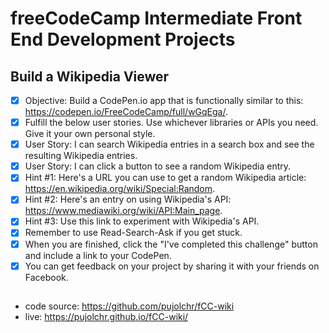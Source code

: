 # freeCodeCamp Intermediate Front End Development Projects
## Build a Wikipedia Viewer 

 - [X] Objective: Build a CodePen.io app that is functionally similar to this: https://codepen.io/FreeCodeCamp/full/wGqEga/.
 - [X] Fulfill the below user stories. Use whichever libraries or APIs you need. Give it your own personal style.
 - [X] User Story: I can search Wikipedia entries in a search box and see the resulting Wikipedia entries.
 - [X] User Story: I can click a button to see a random Wikipedia entry.
 - [X] Hint #1: Here's a URL you can use to get a random Wikipedia article: https://en.wikipedia.org/wiki/Special:Random.
 - [X] Hint #2: Here's an entry on using Wikipedia's API: https://www.mediawiki.org/wiki/API:Main_page.
 - [X] Hint #3: Use this link to experiment with Wikipedia's API.
 - [X] Remember to use Read-Search-Ask if you get stuck.
 - [X] When you are finished, click the "I've completed this challenge" button and include a link to your CodePen.
 - [X] You can get feedback on your project by sharing it with your friends on Facebook.

## 
 * code source: https://github.com/pujolchr/fCC-wiki
 * live: https://pujolchr.github.io/fCC-wiki/
